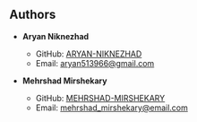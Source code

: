 ## Authors

- **Aryan Niknezhad**
  - GitHub: [ARYAN-NIKNEZHAD](https://github.com/ARYAN-NIKNEZHAD)
  - Email: aryan513966@gmail.com


- **Mehrshad Mirshekary**
  - GitHub: [MEHRSHAD-MIRSHEKARY](https://github.com/MEHRSHAD-MIRSHEKARY)
  - Email: mehrshad_mirshekary@email.com
